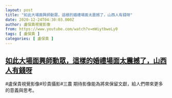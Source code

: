 ```yaml
---
layout: post
title: "如此大場面興師動眾，這樣的婚禮場面太震撼了，山西人有錢呀"
date: 2020-12-24T04:30:03.000Z
author: 盧保貴視覺影像
from: https://www.youtube.com/watch?v=mWiytbweLy0
tags: [ 盧保貴 ]
categories: [ 盧保貴 ]
---
```

<!--1608784203000-->
[如此大場面興師動眾，這樣的婚禮場面太震撼了，山西人有錢呀](https://www.youtube.com/watch?v=mWiytbweLy0)
------

<div>
#盧保貴視覺影像#珍貴攝影#三農 期待影像能為將來保留文獻，給人們帶來更多的意義與思考。
</div>
